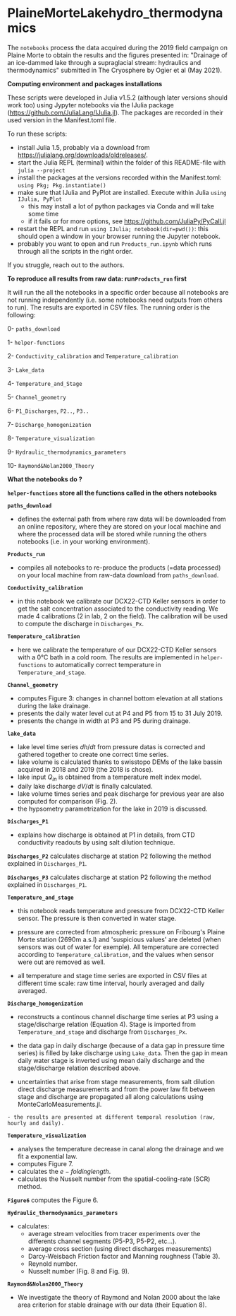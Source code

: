 PlaineMorteLakehydro_thermodynamics
==============================================


The `notebooks` process the data acquired during the 2019 field campaign on Plaine Morte to obtain the results and the figures presented in: "Drainage of an ice-dammed lake through a supraglacial stream: hydraulics and thermodynamics" submitted in The Cryosphere by Ogier et al (May 2021).


**Computing environment and packages installations**

These scripts were developed in Julia v1.5.2 (although later versions should work too) using Jypyter notebooks via the IJulia package (https://github.com/JuliaLang/IJulia.jl).  The packages are recorded in their used version in the Manifest.toml file.

To run these scripts:
- install Julia 1.5, probably via a download from https://julialang.org/downloads/oldreleases/.
- start the Julia REPL (terminal) within the folder of this README-file with `julia --project`
- install the packages at the versions recorded within the Manifest.toml: `using Pkg; Pkg.instantiate()`
- make sure that IJulia and PyPlot are installed.  Execute within Julia `using IJulia, PyPlot`
  - this may install a lot of python packages via Conda and will take some time
  - if it fails or for more options, see https://github.com/JuliaPy/PyCall.jl
- restart the REPL and run `using IJulia; notebook(dir=pwd())`: this should open a window in your browser running the Jupyter notebook.
- probably you want to open and run `Products_run.ipynb` which runs through all the scripts in the right order.

If you struggle, reach out to the authors.

**To reproduce all results from raw data: run`Products_run` first**

It will run the all the notebooks in a specific order because all notebooks are not running independently (i.e. some notebooks need outputs from others to run). The results are exported in CSV files. The running order is the following:

0- `paths_download`

1- `helper-functions`

2- `Conductivity_calibration` and `Temperature_calibration`

3- `Lake_data`

4- `Temperature_and_Stage`

5- `Channel_geometry`

6- `P1_Discharges`, `P2..`, `P3..`

7- `Discharge_homogenization`

8- `Temperature_visualization`

9- `Hydraulic_thermodynamics_parameters`

10- `Raymond&Nolan2000_Theory`


**What the notebooks do ?**

**`helper-functions` store all the functions called in the others notebooks**

**`paths_download`**

   - defines the external path from where raw data will be downloaded from an online repository, where they are stored on your local machine and where the processed data will be stored while running the others notebooks (i.e. in your working environment).

**`Products_run`**

   - compiles all notebooks to re-produce the products (=data processed) on your local machine from raw-data download from `paths_download`.


**`Conductivity_calibration`**

   - in this notebook we calibrate our DCX22-CTD Keller sensors in order to get the salt concentration associated to the conductivity reading. We made 4 calibrations (2 in lab, 2 on the field). The calibration will be used to compute the discharge in `Discharges_Px`.

**`Temperature_calibration`**

   - here we calibrate the temperature of our DCX22-CTD Keller sensors with a 0°C bath in a cold room. The results are implemented in `helper-functions` to automatically correct temperature in `Temperature_and_stage`.

**`Channel_geometry`**

   - computes Figure 3: changes in channel bottom elevation at all stations during the lake drainage.
   - presents the daily water level cut at P4 and P5 from 15 to 31 July 2019.
   - presents the change in width at P3 and P5 during drainage.

**`lake_data`**

   - lake level time series $dh/dt$ from pressure datas is corrected and gathered together to create one correct time series.
   - lake volume is calculated thanks to swisstopo DEMs of the lake bassin acquired in 2018 and 2019 (the 2018 is chose).
   - lake input $Q_{in}$ is obtained from a temperature melt index model.
   - daily lake discharge $dV/dt$ is finally calculated.
   - lake volume times series and peak discharge for previous year are also computed for comparison (Fig. 2).
   - the hypsometry parametrization for the lake in 2019 is discussed.


**`Discharges_P1`**

   - explains how discharge is obtained at P1 in details, from CTD conductivity readouts by using salt dilution technique.

**`Discharges_P2`** calculates discharge at station P2 following the method explained in `Discharges_P1`.

**`Discharges_P3`** calculates discharge at station P2 following the method explained in `Discharges_P1`.

**`Temperature_and_stage`**

   - this notebook reads temperature and pressure from DCX22-CTD Keller sensor. The pressure is then converted in water stage.

   - pressure are corrected from atmospheric pressure on Fribourg's Plaine Morte station (2690m a.s.l) and 'suspicious values' are deleted (when sensors was out of water for exemple). All temperature are corrected according to `Temperature_calibration`, and the values when sensor were out are removed as well.

   - all temperature and stage time series are exported in CSV files at different time scale: raw time interval, hourly averaged and daily averaged.

**`Discharge_homogenization`**

   - reconstructs a continous channel discharge time series at P3 using a stage/discharge relation (Equation 4). Stage is imported from `Temperature_and_stage` and discharge from  `Discharges_Px`.


   - the data gap in daily discharge (because of a data gap in pressure time series) is filled by lake discharge using `Lake_data`. Then the gap in mean daily water stage is inverted using mean daily discharge and the stage/discharge relation described above.

   - uncertainties that arise from stage measurements, from salt dilution direct discharge measurements and from the power law fit between stage and discharge are propagated all along calculations using MonteCarloMeasurements.jl.

    - the results are presented at different temporal resolution (raw, hourly and daily).


**`Temperature_visualization`**

   - analyses the temperature decrease in canal along the drainage and we fit a exponential law.
   - computes Figure 7.
   - calculates the $e-folding length$.
   - calculates the Nusselt number from the spatial-cooling-rate (SCR) method.

**`Figure6`** computes the Figure 6.

**`Hydraulic_thermodynamics_parameters`**

   - calculates:
      - average stream velocities from tracer experiments over the differents channel segments (P5-P3, P5-P2, etc...).
      - average cross section (using direct discharges measurements)
      - Darcy-Weisbach Friction factor and Manning roughness (Table 3).
      - Reynold number.
      - Nusselt number (Fig. 8 and Fig. 9).

**`Raymond&Nolan2000_Theory`**

   - We investigate the theory of Raymond and Nolan 2000 about the lake area criterion for stable drainage with our data (their Equation 8).
